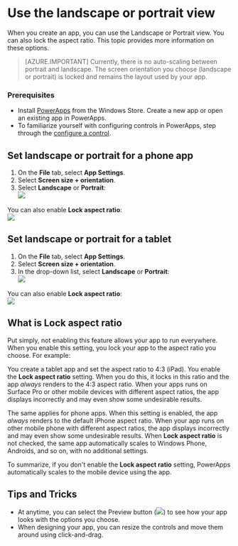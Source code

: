 <properties
	pageTitle="Set the landscape or portrait aspect ratio within PowerApps Studio | Microsoft Azure"
	description="Set the aspect ratio for landscape and portrait orientation in PowerApps studio"
	services="powerapps"
	documentationCenter=""
	authors="MandiOhlinger"
	manager="dwrede"
	editor=""/>

<tags
   ms.service="powerapps"
   ms.devlang="na"
   ms.topic="article"
   ms.tgt_pltfrm="na"
   ms.workload="na"
   ms.date="11/04/2015"
   ms.author="mandia"/>

# Use the landscape or portrait view 

When you create an app, you can use the Landscape or Portrait view. You can also lock the aspect ratio. This topic provides more information on these options. 

> [AZURE.IMPORTANT] Currently, there is no auto-scaling between portrait and landscape. The screen orientation you choose (landscape or portrait) is locked and remains the layout used by your app. 

### Prerequisites
- Install [PowerApps](http://aka.ms/powerappsinstall) from the Windows Store. Create a new app or open an existing app in PowerApps. 
- To familiarize yourself with configuring controls in PowerApps, step through the [configure a control](get-started-test-drive.md#configure-a-control).

## Set landscape or portrait for a phone app
1. On the **File** tab, select **App Settings**.
2. Select **Screen size + orientation**.
3. Select **Landscape** or **Portrait**:  
![][5]  

You can also enable **Lock aspect ratio**:  
![][1]  

## Set landscape or portrait for a tablet
1. On the **File** tab, select **App Settings**.
2. Select **Screen size + orientation**.
3. In the drop-down list, select **Landscape** or **Portrait**:  
![][4]  

You can also enable **Lock aspect ratio**:  
![][2]  

## What is Lock aspect ratio
Put simply, not enabling this feature allows your app to run everywhere. When you enable this setting, you lock your app to the aspect ratio you choose. For example:

You create a tablet app and set the aspect ratio to 4:3 (iPad). You enable the **Lock aspect ratio** setting. When you do this, it locks in this ratio and the app *always* renders to the 4:3 aspect ratio. When your apps runs on Surface Pro or other mobile devices with different aspect ratios, the app displays incorrectly and may even show some undesirable results. 


The same applies for phone apps. When this setting is enabled, the app *always* renders to the default iPhone aspect ratio. When your app runs on other mobile phone with different aspect ratios, the app displays incorrectly and may even show some undesirable results. When **Lock aspect ratio** is not checked, the same app automatically scales to Windows Phone, Androids, and so on, with no additional settings. 

To summarize, if you don't enable the **Lock aspect ratio** setting, PowerApps automatically scales to the mobile device using the app. 

## Tips and Tricks
- At anytime, you can select the Preview button (![][3]) to see how your app looks  with the options you choose.
- When designing your app, you can resize the controls and move them around using click-and-drag.


[1]: ./media/set-aspect-ratio-portrait-landscape/phoneratio.png
[2]: ./media/set-aspect-ratio-portrait-landscape/tabletratio.png
[3]: ./media/set-aspect-ratio-portrait-landscape/preview.png
[4]: ./media/set-aspect-ratio-portrait-landscape/tabletorientation.png
[5]: ./media/set-aspect-ratio-portrait-landscape/phoneorientation.png